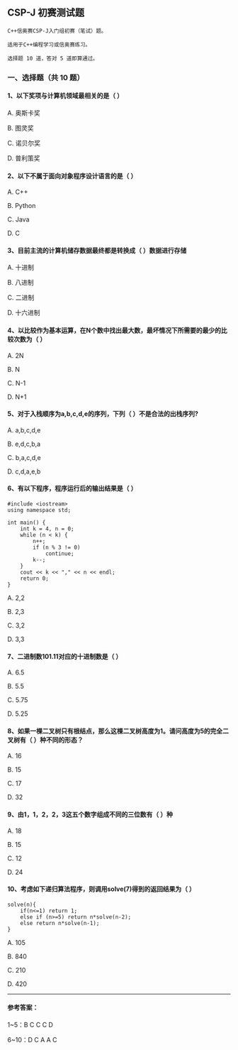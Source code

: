 ## CSP-J 初赛测试题

```
C++信奥赛CSP-J入门组初赛（笔试）题。 

适用于C++编程学习或信奥赛练习。

选择题 10 道，答对 5 道即算通过。
```

### 一、选择题（共 10 题）

#### 1、以下奖项与计算机领域最相关的是（ ）

A. 奥斯卡奖

B. 图灵奖

C. 诺贝尔奖

D. 普利策奖

#### 2、以下不属于面向对象程序设计语言的是（ ）

A. C++

B. Python

C. Java

D. C

#### 3、目前主流的计算机储存数据最终都是转换成（ ）数据进行存储

A. 十进制

B. 八进制

C. 二进制

D. 十六进制

#### 4、以比较作为基本运算，在N个数中找出最大数，最坏情况下所需要的最少的比较次数为（ ）

A. 2N

B. N

C. N-1

D. N+1

#### 5、对于入栈顺序为a,b,c,d,e的序列，下列（ ）不是合法的出栈序列?

A. a,b,c,d,e

B. e,d,c,b,a

C. b,a,c,d,e

D. c,d,a,e,b

#### 6、有以下程序，程序运行后的输出结果是（ ）

```
#include <iostream>
using namespace std;

int main() {
    int k = 4, n = 0;
    while (n < k) {
        n++;
        if (n % 3 != 0)
            continue;
        k--;
    }
    cout << k << "," << n << endl;
    return 0;
}
```

A. 2,2

B. 2,3

C. 3,2

D. 3,3

#### 7、二进制数101.11对应的十进制数是（ ）

A. 6.5

B. 5.5

C. 5.75

D. 5.25

#### 8、如果一棵二叉树只有根结点，那么这棵二叉树高度为1。请问高度为5的完全二叉树有（ ）种不同的形态？

A. 16

B. 15

C. 17

D. 32

#### 9、由1，1，2，2，3这五个数字组成不同的三位数有（ ）种

A. 18

B. 15

C. 12

D. 24

#### 10、考虑如下递归算法程序，则调用solve(7)得到的返回结果为（ ）

```
solve(n){
    if(n<=1) return 1;
    else if (n>=5) return n*solve(n-2);
    else return n*solve(n-1);
}
```

A. 105

B. 840

C. 210

D. 420



---



#### 参考答案：

1~5：B C C C D

6~10：D C A A C

